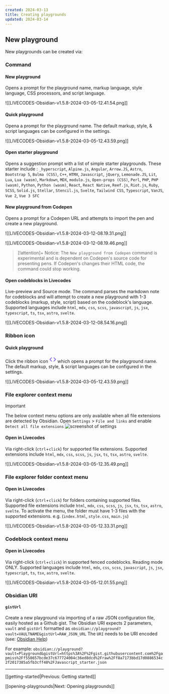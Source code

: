 ```yaml
---
created: 2024-03-13
title: Creating playgrounds
updated: 2024-03-14
---
```


## New playground

New playgrounds can be created via:

### Command

#### New playground

Opens a prompt for the playground name, markup language, style language, CSS processors, and script language.

  ![[LIVECODES-Obsidian-v1.5.8-2024-03-05-12.41.54.png]]

#### Quick playground

Opena a prompt for the playground name. The default markup, style, & script languages can be configured in the settings.

![[LIVECODES-Obsidian-v1.5.8-2024-03-05-12.43.59.png]]

#### Open starter playground

Opens a suggestion prompt with a list of simple starter playgrounds. These starter include : `_hyperscript`, `Alpine.js`, `Angular`, `Arrow.JS`, `Astro`, `Bootstrap 5`, `Bulma (CSS)`, `C++`, `HTMX`, `Javascript`, `jQuery`, `Lemonade.JS`, `Lit`, `Lua`, `Lua (wasm)`, `Markdown`, `MDX`, `modulo.js`, `Open-props (CSS)`, `Perl`, `PHP`, `PHP (wasm)`, `Python`, `Python (wasm)`, `React`, `React Native`, `Reef.js`, `Riot.js`, `Ruby`, `SCSS`, `Solid.js`, `Stellar`, `Stencil.js`, `Svelte`, `Tailwind CSS`, `Typescript`, `VanJS`, `Vue 2`, `Vue 3 SFC`

#### New playground from Codepen

Opens a prompt for a Codepen URL and attempts to import the pen and create a new playground.

![[LIVECODES-Obsidian-v1.5.8-2024-03-12-08.19.31.png]]

![[LIVECODES-Obsidian-v1.5.8-2024-03-12-08.19.46.png]]

> [!attention]+ Notice:
> The `New playground from Codepen` command is experimental and is dependent on Codepen's source code for presenting pens. If Codepen's changes their HTML code, the command could stop working.

#### Open codeblocks in Livecodes

Live-preview and Source mode. The command parses the markdown note for codeblocks and will attempt to create a new playground with 1-3 codeblocks (markup, style, script) based on the codeblock's language. Supported languages include `html`, `mdx`, `css`, `scss`, `javascript`, `js`, `jsx`, `typescript`, `ts`, `tsx`, `astro`, `svelte`.

![[LIVECODES-Obsidian-v1.5.8-2024-03-12-08.54.16.png]]

### Ribbon icon

#### Quick playground

Click the ribbon icon <svg xmlns="http://www.w3.org/2000/svg" width="22" height="22" viewBox="0 0 24 24" fill="none" stroke="#7852ee" stroke-width="2" stroke-linecap="round" stroke-linejoin="round" class="lucide lucide-code"><polyline points="16 18 22 12 16 6"/><polyline points="8 6 2 12 8 18"/></svg> which opens a prompt for the playground name. The default markup, style, & script languages can be configured in the settings.

![[LIVECODES-Obsidian-v1.5.8-2024-03-05-12.43.59.png]]

### File explorer context menu

> [!IMPORTANT]
> The below context menu options are only available when all file extensions are detected by Obsidian. Open `Settings` &gt; `File and links` and enable `Detect all file extensions` ![screenshot of settings](LIVECODES-Obsidian-v1.5.8-2024-03-05-14.34.51.png)
#### Open in Livecodes

Via right-click (`ctrl`+`click`) for supported file extensions. Supported extensions include `html`, `mdx`, `css`, `scss`, `js`, `jsx`, `ts`, `tsx`, `astro`, `svelte`.

![[LIVECODES-Obsidian-v1.5.8-2024-03-05-12.35.49.png]]


### File explorer folder context menu

#### Open in Livecodes

Via right-click (`ctrl`+`click`) for folders containing supported files. Supported file extensions include `html`, `mdx`, `css`, `scss`, `js`, `jsx`, `ts`, `tsx`, `astro`, `svelte`. To activate the menu, the folder must have 1-3 files with the supported extensions. e.g. (`index.html`, `style.css`, `main.js`)

![[LIVECODES-Obsidian-v1.5.8-2024-03-05-12.33.31.png]]

### Codeblock context menu

#### Open in Livecodes

Via right-click (`ctrl`+`click`) in supported fenced codeblocks. Reading mode ONLY. Supported languages include `html`, `mdx`, `css`, `scss`, `javascript`, `js`, `jsx`, `typescript`, `ts`, `tsx`, `astro`, `svelte`.

![[LIVECODES-Obsidian-v1.5.8-2024-03-05-12.01.55.png]]

### Obsidian URI

#### `gistUrl`

Create a new playground via importing of a raw JSON configuration file, easily hosted as a Github gist. The Obsidian URI expects 2 parameters, `vault` and `gistUrl` formatted as `obsidian://playground?vault=VAULTNAME&gistUrl=RAW_JSON_URL` The `URI` needs to be URI encoded (see: [Obsidian Help](https://help.obsidian.md/Extending+Obsidian/Obsidian+URI))

For example: `obsidian://playground?vault=Playground&gistUrl=https%3A%2F%2Fgist.githubusercontent.com%2Fgapmiss%2Ff558657bcde37c677724004c36ed8dcd%2Fraw%2Ff8a7173bbd17d0886534c2f2017385a5fb3cff48%2FJavascript_starter.json`


---

[[getting-started|Previous: Getting started]]

[[opening-playgrounds|Next: Opening playgrounds]]